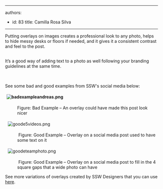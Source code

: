 

---
authors:
  - id: 83
    title: Camilla Rosa Silva
---




<span class='intro'> ​​​​Putting overlays on images creates a professional look to any photo, helps to hide messy desks or floors if needed, and it gives it a consistent contrast and feel to the post.&#160;<div><br></div><div>It’s a good way of adding text to a photo as well following your branding guidelines at the same time.<br><div>​<br><br></div></div> </span>

<p>​See some bad and good&#160;examples from SSW's social media&#160;below&#58;</p><dl class="ssw15-rteElement-ImageArea"><img src="/SiteAssets/branding-do-you-know-you-should-use-overlay-on-photos-shared-on-your-social-media/badexampleandreas.png" alt="badexampleandreas.png" style="font-weight&#58;bold;margin&#58;5px;" /></dl><dd class="ssw15-rteElement-FigureBad">Figure&#58; Bad Example – An overlay could have made this post look nicer</dd><dl class="ssw15-rteElement-ImageArea">&#160;<img src="/SiteAssets/branding-do-you-know-you-should-use-overlay-on-photos-shared-on-your-social-media/goode5videos.png" alt="goode5videos.png" style="margin&#58;5px;" /></dl><dd class="ssw15-rteElement-FigureGood">&#160;Figure&#58; Good Example – Overlay on a social media post used to have some text on it</dd><dl class="ssw15-rteElement-ImageArea">&#160;<img src="/SiteAssets/branding-do-you-know-you-should-use-overlay-on-photos-shared-on-your-social-media/goodeteamphoto.png" alt="goodeteamphoto.png" style="margin&#58;5px;" /></dl><dd class="ssw15-rteElement-FigureGood">&#160;Figure&#58; Good Example – Overlay on a social media post to fill in the 4 square gaps that a wide photo can have<br></dd><p class="ssw15-rteElement-SSW-Only">See more variations of overlays created by SSW Designers that you can use <a href="https&#58;//sswcom.sharepoint.com/sites/SSWDESIGN/Shared%20Documents/Forms/AllItems.aspx?RootFolder=/sites/SSWDESIGN/Shared%20Documents/General/-%20DavidB/Social%20media%20templates&amp;FolderCTID=0x012000B6BF72AABC74FE4B945D57002722E9F0%E2%80%8B">here</a>.&#160;</p><p><br></p>


